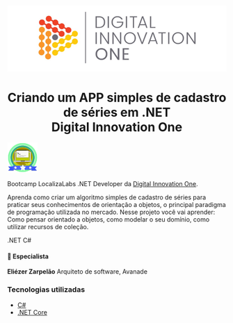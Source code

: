 
<p align="center">
  <img src="./assets/banner.png" alt="DIO" title="Digital Innovation One">
</p>

<!--About session-->
<h1 align="center">Criando um APP simples de cadastro de séries em .NET<br>Digital Innovation One</h1>

<img src="./assets/badge.png" title="Badge" width="70" height="70">

Bootcamp LocalizaLabs .NET Developer da [Digital Innovation One](https://digitalinnovation.one/).

Aprenda como criar um algoritmo simples de cadastro de séries para praticar seus conhecimentos de orientação a objetos, o principal paradigma de 
programação utilizada no mercado. Nesse projeto você vai aprender: Como pensar orientado a objetos, como modelar o seu domínio, como utilizar recursos de coleção.

.NET C#

<h4>👨‍ Especialista</h4>

<b>Eliézer Zarpelão</b>
Arquiteto de software, Avanade

<h3>Tecnologias utilizadas</h3>

- [C#](https://docs.microsoft.com/pt-br/dotnet/csharp/)
- [.NET Core](https://dotnet.microsoft.com/download)


